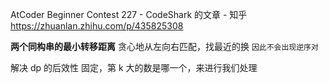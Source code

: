 AtCoder Beginner Contest 227 - CodeShark 的文章 - 知乎
https://zhuanlan.zhihu.com/p/435825308

**两个同构串的最小转移距离**
贪心地从左向右匹配，找最近的换
`因此不会出现逆序对`

解决 dp 的后效性
固定，第 k 大的数是哪一个，来进行我们处理
